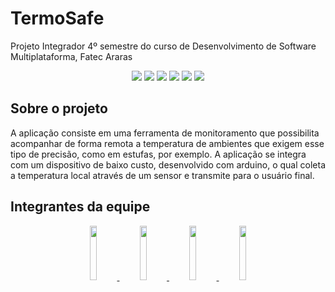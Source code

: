 # TermoSafe
Projeto Integrador 4º semestre do curso de Desenvolvimento de Software Multiplataforma, Fatec Araras

<p align="center">
  <img src="https://img.shields.io/badge/Docker-2CA5E0?style=for-the-badge&logo=docker&logoColor=white">
  <img src="https://img.shields.io/badge/TypeScript-3178C6?style=for-the-badge&logo=typescript&logoColor=white">
  <img src="https://img.shields.io/badge/PostgreSQL-4169E1?style=for-the-badge&logo=postgresql&logoColor=white">
  <img src="https://img.shields.io/badge/Arduino-00979D?style=for-the-badge&logo=arduino&logoColor=white">
  <img src="https://img.shields.io/badge/Angular-dd1b16?style=for-the-badge&logo=angular&logoColor=white">
  <img src="https://img.shields.io/badge/Figma-5551ff?style=for-the-badge&logo=figma&logoColor=white">
</p>

## Sobre o projeto

A aplicação consiste em uma ferramenta de monitoramento que possibilita acompanhar de forma remota a temperatura de ambientes que exigem esse tipo de precisão, como em estufas, por exemplo. A aplicação se integra com um dispositivo de baixo custo, desenvolvido com arduino, o qual coleta a temperatura local através de um sensor e transmite para o usuário final.

## Integrantes da equipe

<p align="center">
  <a href="https://github.com/mateusvs">
    <img src="https://avatars.githubusercontent.com/mateusvs" width="15%">
  </a>
  <a href="https://github.com/JairLopesJunior">
    <img src="https://avatars.githubusercontent.com/JairLopesJunior" width="15%">
  </a>
  <a href="https://github.com/Joaovictoroliveira">
    <img src="https://avatars.githubusercontent.com/Joaovictoroliveira" width="15%">
  </a>
  <a href="https://github.com/endeu">
    <img src="https://avatars.githubusercontent.com/endeu" width="15%">
  </a>
</p>